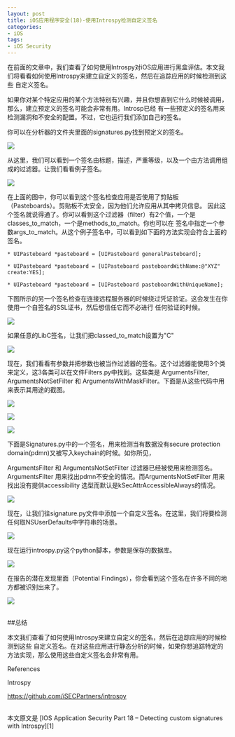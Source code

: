 ```yaml
---
layout: post  
title: iOS应用程序安全(18)-使用Introspy检测自定义签名  
categories:  
- iOS  
tags:    
- iOS Security
---   
```



在前面的文章中，我们查看了如何使用Introspy对iOS应用进行黑盒评估。本文我们将看看如何使用Introspy来建立自定义的签名，然后在追踪应用的时候检测到这些
自定义签名。

如果你对某个特定应用的某个方法特别有兴趣，并且你想直到它什么时候被调用，那么，建立预定义的签名可能会非常有用。Introsp已经
有一些预定义的签名用来检测漏洞和不安全的配置。不过，它也运行我们添加自己的签名。


你可以在分析器的文件夹里面的signatures.py找到预定义的签名。

![](http://2we26u4fam7n16rz3a44uhbe1bq2.wpengine.netdna-cdn.com/wp-content/uploads/092413_1140_IOSApplicat1.png)

从这里，我们可以看到一个签名由标题，描述，严重等级，以及一个由方法调用组成的过滤器。让我们看看例子签名。


![](http://2we26u4fam7n16rz3a44uhbe1bq2.wpengine.netdna-cdn.com/wp-content/uploads/092413_1140_IOSApplicat2.png)


在上面的图中，你可以看到这个签名检查应用是否使用了剪贴板（Pasteboards）。剪贴板不太安全，因为他们允许应用从其中拷贝信息。
因此这个签名就说得通了。你可以看到这个过滤器（filter）有2个值，一个是classes_to_match，一个是methods_to_match。你也可以在
签名中指定一个参数args_to_match。从这个例子签名中，可以看到如下面的方法实现会符合上面的签名。


	* UIPasteboard *pasteboard = [UIPasteboard generalPasteboard];

	* UIPasteboard *pasteboard = [UIPasteboard pasteboardWithName:@"XYZ" create:YES];

	* UIPasteboard *pasteboard = [UIPasteboard pasteboardWithUniqueName];


下图所示的另一个签名检查在连接远程服务器的时候绕过凭证验证。这会发生在你使用一个自签名的SSL证书，然后想信任它而不必进行
任何验证的时候。


![](http://2we26u4fam7n16rz3a44uhbe1bq2.wpengine.netdna-cdn.com/wp-content/uploads/092413_1140_IOSApplicat3.png)




如果任意的LibC签名，让我们把classed_to_match设置为"C"


![](http://2we26u4fam7n16rz3a44uhbe1bq2.wpengine.netdna-cdn.com/wp-content/uploads/092413_1140_IOSApplicat4.png)


现在，我们看看有参数并把参数也被当作过滤器的签名。这个过滤器能使用3个类来定义，这3各类可以在文件Filters.py中找到。这些类是
 ArgumentsFilter, ArgumentsNotSetFilter 和 ArgumentsWithMaskFilter。下面是从这些代码中用来表示其用途的截图。



![](http://2we26u4fam7n16rz3a44uhbe1bq2.wpengine.netdna-cdn.com/wp-content/uploads/092413_1140_IOSApplicat5.png)

![](http://2we26u4fam7n16rz3a44uhbe1bq2.wpengine.netdna-cdn.com/wp-content/uploads/092413_1140_IOSApplicat6.png)

![](http://2we26u4fam7n16rz3a44uhbe1bq2.wpengine.netdna-cdn.com/wp-content/uploads/092413_1140_IOSApplicat7.png)


下面是Signatures.py中的一个签名，用来检测当有数据没有secure protection domain(pdmn)又被写入keychain的时候。如你所见，

ArgumentsFilter 和 ArgumentsNotSetFilter 过滤器已经被使用来检测签名。ArgumentsFilter 用来找出pdmn不安全的情况。而ArgumentsNotSetFilter 
用来找出没有提供accessibility 选型而默认是kSecAttrAccessibleAlways的情况。

![](http://2we26u4fam7n16rz3a44uhbe1bq2.wpengine.netdna-cdn.com/wp-content/uploads/092413_1140_IOSApplicat8.png)

现在，让我们往signature.py文件中添加一个自定义签名。在这里，我们将要检测任何取NSUserDefaults中字符串的场景。

![](http://2we26u4fam7n16rz3a44uhbe1bq2.wpengine.netdna-cdn.com/wp-content/uploads/092413_1140_IOSApplicat9.png)

现在运行introspy.py这个python脚本，参数是保存的数据库。


![](http://2we26u4fam7n16rz3a44uhbe1bq2.wpengine.netdna-cdn.com/wp-content/uploads/092413_1140_IOSApplicat10.png)

在报告的潜在发现里面（Potential Findings），你会看到这个签名在许多不同的地方都被识别出来了。


![](http://2we26u4fam7n16rz3a44uhbe1bq2.wpengine.netdna-cdn.com/wp-content/uploads/092413_1140_IOSApplicat11.png)


<br>
##总结


本文我们查看了如何使用Introspy来建立自定义的签名，然后在追踪应用的时候检测到这些
自定义签名。在对这些应用进行静态分析的时候，如果你想追踪特定的方法实现，那么使用这些自定义签名会非常有用。   




References

 Introspy

https://github.com/iSECPartners/introspy



 <br/>
本文原文是 [IOS Application Security Part 18 – Detecting custom signatures with Introspy][1]

[1]:http://resources.infosecinstitute.com/ios-application-security-part-18-detecting-custom-signatures-with-introspy/

